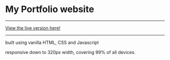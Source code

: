 # My Portfolio website

---

[View the live version here!](https://willfossard.netlify.app/)

---

built using vanilla HTML, CSS and Javascript

responsive down to 320px width, covering 99% of all devices.
